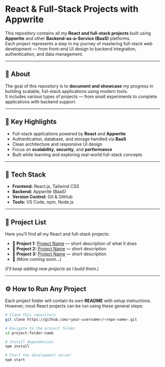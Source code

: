 # React & Full-Stack Projects with Appwrite

This repository contains all my **React and full-stack projects** built using **Appwrite** and other **Backend-as-a-Service (BaaS)** platforms.  
Each project represents a step in my journey of mastering full-stack web development — from front-end UI design to backend integration, authentication, and data management.

---

## 🚀 About

The goal of this repository is to **document and showcase** my progress in building scalable, full-stack applications using modern tools.  
It includes various types of projects — from small experiments to complete applications with backend support.

---

## 🧠 Key Highlights

- Full-stack applications powered by **React** and **Appwrite**
- Authentication, database, and storage handled via **BaaS**
- Clean architecture and responsive UI design
- Focus on **scalability**, **security**, and **performance**
- Built while learning and exploring real-world full-stack concepts

---

## 🧩 Tech Stack

- **Frontend:** React.js, Tailwind CSS  
- **Backend:** Appwrite (BaaS)  
- **Version Control:** Git & GitHub  
- **Tools:** VS Code, npm, Node.js  

---

## 📁 Project List

Here you’ll find all my React and full-stack projects:  

- 📝 **Project 1:** [Project Name](#) — short description of what it does  
- 💬 **Project 2:** [Project Name](#) — short description  
- 🧮 **Project 3:** [Project Name](#) — short description  
- 🎯 *(More coming soon...)*  

*(I’ll keep adding new projects as I build them.)*

---

## ⚙️ How to Run Any Project

Each project folder will contain its own **README** with setup instructions.  
However, most React projects can be run using these general steps:

```bash
# Clone this repository
git clone https://github.com/<your-username>/<repo-name>.git

# Navigate to the project folder
cd project-folder-name

# Install dependencies
npm install

# Start the development server
npm start
